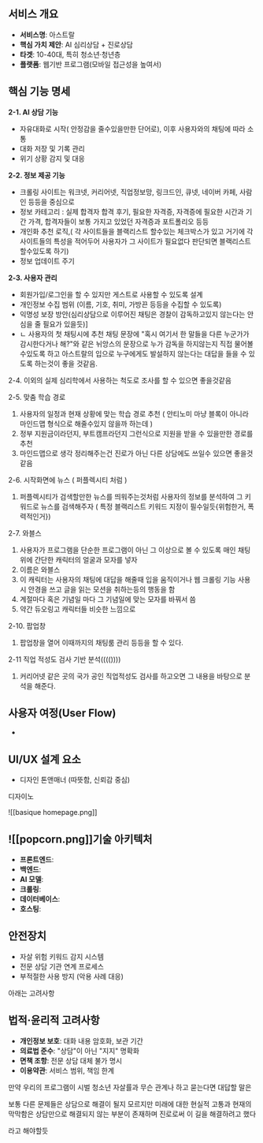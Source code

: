 ## 서비스 개요

- **서비스명**: 아스트랄
- **핵심 가치 제안**: AI 심리상담 + 진로상담
- **타겟**: 10-40대, 특히 청소년·청년층
- **플랫폼**: 웹기반 프로그램(모바일 접근성을 높여서)

## 핵심 기능 명세

**2-1. AI 상담 기능**

- 자유대화로 시작( 안정감을 줄수있을만한 단어로), 이후 사용자와의 채팅에 따라 소통
- 대화 저장 및 기록 관리
- 위기 상황 감지 및 대응 

**2-2. 정보 제공 기능**

- 크롤링 사이트는 워크넷, 커리어넷, 직업정보망, 링크드인, 큐넷, 네이버 카페, 사람인 등등을 중심으로 
- 정보 카테고리 : 실제 합격자 합격 후기, 필요한 자격증, 자격증에 필요한 시간과 기간 가격, 합격자들이 보통 가지고 있었던 자격증과 포트폴리오 등등
- 개인화 추천 로직,( 각 사이트들을 블랙리스트 할수있는 체크박스가 있고 거기에 각 사이트들의 특성을 적어두어 사용자가 그 사이트가 필요없다 판단되면 블랙리스트할수있도록 하기)
- 정보 업데이트 주기

**2-3. 사용자 관리**

- 회원가입/로그인을 할 수 있지만 게스트로 사용할 수 있도록 설계
- 개인정보 수집 범위 (이름, 기호, 취미, 가방끈 등등을 수집할 수 있도록)
- 익명성 보장 방안(심리상담으로 이루어진 채팅은 경찰이 감독하고있지 않는다는 안심을 줄 필요가 있을듯)]
- ㄴ 사용자의 첫 채팅시에 추천 채팅 문장에 "혹시 여기서 한 말들을 다른 누군가가 감시한다거나 해?"와 같은 뉘앙스의 문장으로 누가 감독을 하지않는지 직접 물어볼수있도록 하고 아스트랄의 입으로 누구에게도 발설하지 않는다는 대답을 들을 수 있도록 하는것이 좋을 것같음.

2-4. 이외의 실제 심리학에서 사용하는 척도로 조사를 할 수 있으면 좋을것같음


2-5. 맞춤 학습 경로
1.  사용자의 일정과 현재 상황에 맞는 학습 경로 추천 ( 안티노미 마냥 블록이 아니라 마인드맵 형식으로 해줄수있지 않을까 하는데 )
2. 정부 지원금이라던지, 부트캠프라던지 그런식으로 지원을 받을 수 있을만한 경로를 추천
3. 마인드맵으로 생각 정리해주는건 진로가 아닌 다른 상담에도 쓰일수 있으면 좋을것같음

2-6. 시작화면에 뉴스 ( 퍼플렉시티 처럼 )
1. 퍼플렉시티가 검색할만한 뉴스를 띄워주는것처럼 사용자의 정보를 분석하여 그 키워드로 뉴스를 검색해주자 ( 특정 블랙리스트 키워드 지정이 필수일듯{위험한거, 폭력적인거})

2-7. 와블스 
1. 사용자가 프로그램을 단순한 프로그램이 아닌 그 이상으로 볼 수 있도록 매인 채팅 위에 간단한 캐릭터의 얼굴과 모자를 넣자 
2. 이름은 와블스 
3. 이 캐릭터는 사용자의 채팅에 대답을 해줄때 입을 움직이거나 웹 크롤링 기능 사용시 안경을 쓰고 글을 읽는 모션을 취하는등의 행동을 함 
4. 계절마다 혹은 기념일 마다 그 기념일에 맞는 모자를 바꿔서 씀 
5. 약간 듀오링고 캐릭터들 비슷한 느낌으로


2-10. 팝업창 
1. 팝업창을 열어 이때까지의 채팅룸 관리 등등을 할 수 있다.

2-11 직업 적성도 검사 기반 분석(((())))
1. 커리어넷 같은 곳의 국가 공인 직업적성도 검사를 하고오면 그 내용을 바탕으로 분석을 해준다.
## 사용자 여정(User Flow)

- 

##  UI/UX 설계 요소

- 디자인 톤앤매너 (따뜻함, 신뢰감 중심)

디자이노

![[basique homepage.png]]
## ![[popcorn.png]]기술 아키텍처

- **프론트엔드**: 
- **백엔드**: 
- **AI 모델**: 
- **크롤링**: 
- **데이터베이스**: 
- **호스팅**: 

## 안전장치

- 자살 위험 키워드 감지 시스템
- 전문 상담 기관 연계 프로세스
- 부적절한 사용 방지 (악용 사례 대응)


아래는 고려사항

## 법적·윤리적 고려사항

- **개인정보 보호**: 대화 내용 암호화, 보관 기간
- **의료법 준수**: "상담"이 아닌 "지지" 명확화
- **면책 조항**: 전문 상담 대체 불가 명시
- **이용약관**: 서비스 범위, 책임 한계

만약 우리의 프로그램이 시벌 청소년 자살률과 무슨 관계나 하고 묻는다면 대답할 말은

보통 다른 문제들은 상담으로 해결이 될지 모르지만 미래에 대한 현실적 고통과 현재의 막막함은 상담만으로 해결되지 않는 부분이 존재하며 진로로써 이 길을 해결하려고 했다 

라고 해야할듯

